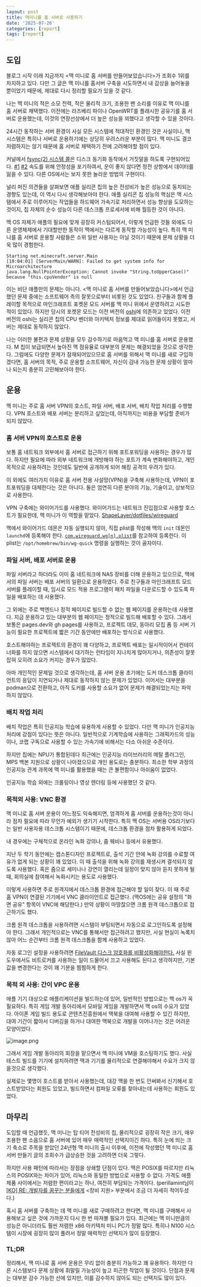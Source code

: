 ```yaml
---
layout: post
title: 맥미니를 홈 서버로 사용하기
date: '2025-07-26'
categories: [report]
tags: [report]
---
```


## 도입

블로그 시작 이래 지금까지 &lt;맥 미니로 홈 서버를 만들어보았습니다&gt;가 조회수 1위를 차지하고 있다. 다만 그 글은 맥 미니를 홈서버 구축을 시도하면서 내 감상을 늘어놓을 뿐이었기 때문에, 제대로 다시 정리할 필요가 있을 것 같다.

나는 맥 미니의 적은 소모 전력, 작은 물리적 크기, 조용한 팬 소리를 이유로 맥 미니를 홈 서버로 채택했다. 이전에는 라즈베리 파이나 OpenWRT를 플래시한 공유기를 홈 서버로 운용했는데, 이것의 연장선상에서 더 높은 성능을 꾀했다고 생각할 수 있을 것이다.

24시간 동작하는 서버 환경이 사실 모든 시스템에 적대적인 환경인 것은 사실이나, 맥 시스템은 특히나 서버로 운용하기에는 상당히 우려스러운 부분이 많다. 맥 미니도 결코 저렴하지는 않기 때문에 홈 서버로 채택하기 전에 고려해야할 점이 있다.

커널에서 [fsync(2) 시스템 콜](https://developer.apple.com/library/archive/documentation/System/Conceptual/ManPages_iPhoneOS/man2/fsync.2.html)은 디스크 동기화 동작에서 거짓말을 하도록 구현되어있다. [#1](https://news.ycombinator.com/item?id=30370551) [#2](https://web.archive.org/web/20220217073532/https://twitter.com/marcan42/status/1494213855387734019) 속도를 위해 안정성을 포기하여서, 운이 좋지 않다면 정전 상항에서 데이터를 잃을 수 있다. 다른 OS에서는 보지 못한 놀라운 방법의 구현이다.

널리 퍼진 의견들을 살펴보면 애플 실리콘 칩의 높은 전성비가 높은 성능으로 동치되는 경향도 있는데, 이 역시 다시 생각해보아야 한다. 애플 실리콘 칩 성능의 핵심은 맥 시스템에서 주로 이루어지는 작업들을 하드웨어 가속기로 처리하면서 성능 향상을 도모하는 것이지, 칩 자체의 순수 성능이 다른 데스크톱 프로세서에 비해 월등한 것이 아니다.

맥 OS 자체가 애플의 필요에 맞게 굉장히 커스텀되어서, 이렇게 언급한 것들 외에도 다른 운영체제에서 기대할만한 동작이 맥에서는 다르게 동작할 가능성이 높다. 특히 맥 미니를 홈 서버로 운용할 사람들은 소위 일반 사용자는 아닐 것이기 때문에 문제 상황을 더욱 많이 경험한다.

```
Starting net.minecraft.server.Main
[19:04:01] [ServerMain/WARN]: Failed to get system info for Microarchitecture
java.lang.NullPointerException: Cannot invoke "String.toUpperCase()" because "this.cpuVendor" is null
```

이는 비단 애플만의 문제는 아니다. &lt;맥 미니로 홈 서버를 만들어보았습니다&gt;에서 언급했던 문제 중에는 소프트웨어 측의 잘못으로부터 비롯된 것도 있었다. 친구들과 함께 플레이할 목적으로 마인크래프트 포켓몬 모드 서버를 맥 미니 위에서 운영하려고 시도한 적이 있었다. 하지만 당시의 포켓몬 모드는 이전 버전의 [oshi](https://github.com/oshi/oshi)에 의존하고 있었다. 이전 버전의 oshi는 실리콘 칩의 CPU 벤더와 아키텍처 정보를 제대로 읽어들이지 못했고, 서버는 제대로 동작하지 않았다.

나는 이러한 불편과 문제 상황을 모두 감수하기로 마음먹고 맥 미니를 홈 서버로 운용했다. M 칩이 보급되면서 높아진 맥 점유율로 대부분의 문제는 해결되었을 것으로 생각한다. 그럼에도 다양한 문제가 잠재되어있으므로 홈 서버를 위해서 맥 미니를 새로 구입하겠다면, 홈 서버의 목적, 주로 운용할 소프트웨어, 자신이 감내 가능한 문제 상황이 얼마나 되는지 충분히 고민해보아야 한다.

## 운용

맥 미니는 주로 홈 서버 VPN의 호스트, 파일 서버, 배포 서버, 배치 작업 처리를 수행했다. VPN 호스트와 배포 서버는 분리하고 싶었는데, 아직까지는 비용을 부담할 준비가 되지 않았다.

### 홈 서버 VPN의 호스트로 운용

보통 홈 네트워크 외부에서 홈 서버로 접근하기 위해 포트포워딩을 사용하는 경우가 많다. 하지만 필요에 따라 외부 네트워크에 개방해야 하는 포트가 계속 변화해야하고, 개인 목적으로 사용하려는 것인데도 일반에 공개하게 되어 해킹 공격의 우려가 있다.

이 외에도 여러가지 이유로 홈 서버 전용 사설망(VPN)을 구축해 사용하는데, VPN이 포트포워딩을 대체한다는 것은 아니다. 둘은 엄연히 다른 분야의 기능, 기술이고, 상보적으로 사용한다.

VPN 구축에는 와이어가드를 사용했다. 와이어가드는 네트워크 진입점으로 사용할 호스트가 필요한데, 맥 미니가 이 역할을 맡았다. [ShapeLayer/dotfiles/wireguard](https://github.com/ShapeLayer/dotfiles/tree/main/wireguard)

맥에서 와이어가드 데몬은 자동 실행되지 않아, 직접 plist를 작성해 맥의 `init` 데몬인 `launchd`에 등록해야 한다. [`com.wireguard.wg[n].plist`](https://github.com/ShapeLayer/dotfiles/blob/main/wireguard/client/macos/com.wireguard.wg%5Bn%5D.plist)를 참고하여 등록한다. 이 plist는 `/opt/homebrew/bin/wg-quick` 명령을 실행하는 것이 골자이다.

### 파일 서버, 배포 서버로 운용

파일 서버라고 하더라도 이미 홈 네트워크에 NAS 장비를 더해 운용하고 있으므로, 맥에서의 파일 서버는 배포 서버의 일환으로 운용하였다. 주로 친구들과 마인크래프트 모드 서버를 플레이할 때, 임시로 모드 적용 프로그램이 패치 파일을 다운로드할 수 있도록 파일을 배포하는 데 사용했다.

그 외에는 주로 백엔드나 정적 페이지로 빌드할 수 없는 웹 페이지를 운용하는데 사용했다. 지금 운용하고 있는 대부분의 웹 페이지는 정적으로 빌드해 배포할 수 있다. 그래서 보통은 pages.dev와 gh pages를 사용하고, 프로젝트 데모, 동아리 모집 폼 등 서버 기능이 필요한 프로젝트에 짧은 기간 동안에만 배포하는 방식으로 사용했다.

호스트해야하는 프로젝트의 환경이 꽤 다양하고, 프로젝트 배포는 일시적이어서 컨테이너화를 하지 않으면 시스템에서 대기하는 런타임이 지나치게 많아지거나, 의존성이 잘못 잡혀 오히려 소요가 커지는 경우가 많았다.

아마 개인적인 문제일 것으로 생각하는데, 홈 서버 운용 초기에는 도커 데스크톱 클라이언트의 응답이 지연되거나 제대로 동작하지 않는 문제가 있었다. 이어서는 대부분을 podman으로 전환하고, 아직 도커를 사용할 소요가 없어 문제가 해결되었는지는 파악하지 않았다.

### 배치 작업 처리

배치 작업은 특히 인공지능 학습에 유용하게 사용할 수 있었다. 다만 맥 미니가 인공지능 처리에 강점이 있다는 뜻은 아니다. 일반적으로 기계학습에 사용하는 그래픽카드의 성능이나, 코랩 구독으로 사용할 수 있는 가속기에 비해서는 다소 아쉬운 수준이다.

하지만 칩에는 NPU가 통합된데다 최근에는 인공지능 라이브러리의 메탈 플러그인, MPS 백본 지원으로 상황이 나아졌으므로 개인 용도로는 충분하다. 최소한 학부 과정의 인공지능 관계 과목에 맥 미니를 활용했을 때는 큰 불편함이나 아쉬움이 없었다.

인공지능 학습 외에는 크롤링이나 영상 렌더링 등에 사용했던 것 같다.

### 목적외 사용: VNC 환경

맥 미니로 홈 서버 운용이 어느정도 익숙해지면, 엄격하게 홈 서버를 운용하는것이 아니라 점차 필요에 따라 무언가 예외가 생기기 시작한다. 특히 맥 OS는 서버용 OS라기보다는 일반 사용자용 데스크톱 시스템이기 때문에, 데스크톱 환경을 점차 활용하게 되었다.

내 경우에는 구체적으로 온라인 녹화 강의나, 줌 웨비나 등에서 유용했다.

지난 두 학기 동안에는 캡스톤디자인 프로젝트로, 출석 기간 안에 녹화 강의를 수료할 여유가 없게 되는 상황이 꽤 있었다. 이 때 출석을 위해 녹화 강의를 재생시켜 결석되지 않도록 사용했다. 혹은 줌으로 세미나나 강연이 열리는데 일정이 맞지 않아 듣지 못하게 될 때, 회의실에 참여해서 녹화시키는 용도로 사용했다.

이렇게 사용하면 주로 원격지에서 데스크톱 환경에 접근해야 할 일이 잦다. 이 때 주로 홈 VPN이 연결된 기기에서 VNC 클라이언트로 접근했다. (맥OS에는 공유 설정의 "화면 공유" 항목이 VNC에 해당한다.) 만약 상황이 마땅찮으면 크롬 원격 데스크톱으로 접근하기도 했다.

크롬 원격 데스크톱을 사용하려면 시스템이 부팅되면서 자동으로 로그인하도록 설정해야 한다. 그래서 개인적으로는 VNC를 통해서만 접근하려고 했지만, 사실 현실이 녹록치 않아 어느 순간부터 크롬 원격 데스크톱을 함께 사용하고 있었다.

자동 로그인 설정을 사용하려면 [FileVault 디스크 암호화를 비활성화해야한다.](https://support.apple.com/en-us/102316) 사실 윈도우에서도 비트로커를 사용하는 일이 드물어서 끄고 사용해도 된다고 생각하지만, 기본값을 변경한다는 것이 꽤 기분을 찜찜하게 한다.

### 목적 외 사용: 간이 VPC 운용

애플 기기 대상으로 애플리케이션을 빌드하는데 있어, 일반적인 방법으로는 맥 os가 꼭 필요하다. 특히 게임 개발 동아리에서 모바일 게임을 개발하면서 맥 os의 수요가 있었다. 아이폰 게임 빌드 용도로 콘텐츠진흥원에서 맥북을 대여해 사용할 수 있긴 하지만, 대여 기간이 짧아서 디버깅을 하거나 대여한 맥북으로 개발을 이어나가는 것은 어려운 모양이었다.

![image.png](/static/posts/2025-07-26-operating-home-server-with-mac-mini/image.png)

그래서 게임 개발 동아리의 회장을 맡으면서 맥 미니에 VM을 호스팅하기도 했다. 사실 테스트 빌드를 기기에 설치하려면 맥과 기기를 물리적으로 연결해야해서 수요가 크지 않을것으로 생각했다.

실제로는 몇명이 호스트를 받아서 사용했는데, 대강 맥을 한 번도 안써봐서 신기해서 호스트받았다는 회원도 있었고, 빌드하면서 컴파일 오류를 찾아내는데 사용하는 회원도 있었다.

## 마무리

도입할 때 언급했듯, 맥 미니는 탑 티어 전성비의 칩, 물리적으로 굉장히 작은 크기, 매우 조용한 팬 소음으로 홈 서버에 있어 매우 매력적인 선택지이긴 하다. 특히 눈에 띄는 크기 축소로 주목을 받았던 24년형 맥 미니의 출시 이후에, 이전에 작성했던 맥 미니로 홈 서버 만들기 글의 조회수가 급상승한 것을 고려하면 더욱 그렇다.

하지만 사용 패턴에 따라서는 장점을 상쇄할 단점이 있다. 맥은 POSIX를 따르지만 리눅스의 POSIX와는 차이가 있어, 리눅스와 동일한 방법으로 사용할 수 없다. 가격도 애플 제품 사이에서는 저렴한 편이라고는 하나, 여전히 부담되는 가격이다. (perillamint님이 [[KO] RE: 개발자를 꿈꾸는 분들에게](https://blog.quendi.moe/2022/09/08/ko-re-%ea%b0%9c%eb%b0%9c%ec%9e%90%eb%a5%bc-%ea%bf%88%ea%be%b8%eb%8a%94-%eb%b6%84%eb%93%a4%ec%97%90%ea%b2%8c/) &lt;장비 지원&gt; 부분에서 조금 더 자세히 적어두셨다.)

혹시 홈 서버를 구축하는 데 맥 미니를 새로 구매하려고 한다면, 맥 미니를 구매해서 사용해보고 싶은 것에 가까운지 다시 한 번 따져볼 필요가 있다. 최근에는 맥 미니만큼의 성능은 아니더라도 훨씬 저렴한 x86 아키텍처 미니 PC가 정말 많다. 특히나 N100 시스템이 시장에 굉장히 많이 풀려서 정말 매력적인 선택지가 많이 등장했다.

### TL;DR
정리해서, 맥 미니로 홈 서버 운용은 무리 없이 충분히 가능하고 꽤 유용하다. 하지만 다른 시스템보다 문제 상황에 휘말릴 가능성이 높고 피곤한 작업이 될 것이다. 단점과 문제는 대부분 감수 가능한 선에 있지만, 이를 감수하지 않아도 되는 선택지도 많이 있다.
